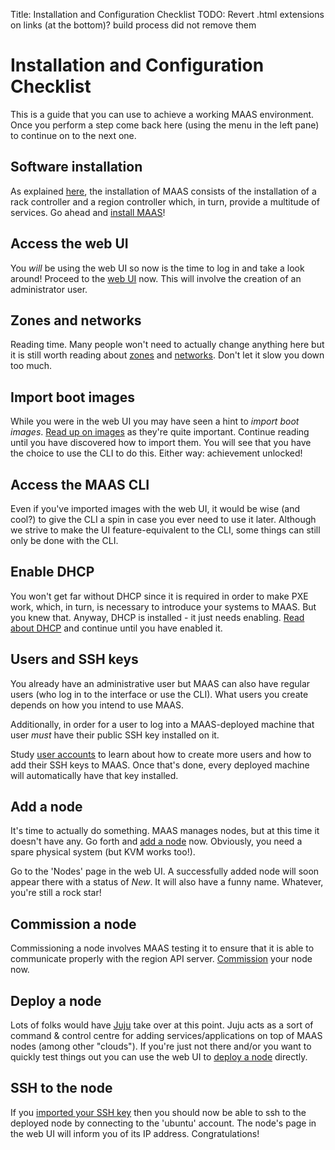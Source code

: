 Title: Installation and Configuration Checklist
TODO:  Revert .html extensions on links (at the bottom)? build process did not remove them


# Installation and Configuration Checklist

This is a guide that you can use to achieve a working MAAS environment. Once
you perform a step come back here (using the menu in the left pane) to continue
on to the next one.


## Software installation

As explained [here][about-maas], the installation of MAAS consists of the
installation of a rack controller and a region controller which, in turn,
provide a multitude of services. Go ahead and [install MAAS][install-maas]!


## Access the web UI

You *will* be using the web UI so now is the time to log in and take a look
around! Proceed to the [web UI][web-ui] now. This will involve the creation of
an administrator user.


## Zones and networks

Reading time. Many people won't need to actually change anything here but it is
still worth reading about [zones][zones] and [networks][networks]. Don't let it
slow you down too much.


## Import boot images

While you were in the web UI you may have seen a hint to *import boot images*.
[Read up on images][images] as they're quite important. Continue reading until
you have discovered how to import them. You will see that you have the choice
to use the CLI to do this. Either way: achievement unlocked!


## Access the MAAS CLI

Even if you've imported images with the web UI, it would be wise (and cool?) to
give the CLI a spin in case you ever need to use it later. Although we strive
to make the UI feature-equivalent to the CLI, some things can still only be
done with the CLI.


## Enable DHCP

You won't get far without DHCP since it is required in order to make PXE work,
which, in turn, is necessary to introduce your systems to MAAS. But you knew
that. Anyway, DHCP is installed - it just needs enabling.
[Read about DHCP][dhcp] and continue until you have enabled it.


## Users and SSH keys

You already have an administrative user but MAAS can also have regular users
(who log in to the interface or use the CLI). What users you create depends on
how you intend to use MAAS.

Additionally, in order for a user to log into a MAAS-deployed machine that user
*must* have their public SSH key installed on it.

Study [user accounts][user-accounts] to learn about how to create more users
and how to add their SSH keys to MAAS. Once that's done, every deployed machine
will automatically have that key installed.


## Add a node

It's time to actually do something. MAAS manages nodes, but at this time it
doesn't have any. Go forth and [add a node][add-nodes] now. Obviously, you need
a spare physical system (but KVM works too!).

Go to the 'Nodes' page in the web UI. A successfully added node will soon
appear there with a status of *New*. It will also have a funny name. Whatever,
you're still a rock star!


## Commission a node

Commissioning a node involves MAAS testing it to ensure that it is able to
communicate properly with the region API server. [Commission][commission-nodes]
your node now.


## Deploy a node

Lots of folks would have [Juju][juju-site] take over at this point. Juju acts
as a sort of command & control centre for adding services/applications on top
of MAAS nodes (among other "clouds"). If you're just not there and/or you want
to quickly test things out you can use the web UI to
[deploy a node][deploy-nodes] directly.


## SSH to the node

If you [imported your SSH key][ssh-keys] then you should now be able to ssh to
the deployed node by connecting to the 'ubuntu' account. The node's page in the
web UI will inform you of its IP address. Congratulations!


<!-- LINKS -->
[about-maas]: index.md#key-components-and-colocation-of-all-services
[install-maas]: installconfig-install.md
[web-ui]: installconfig-gui.md
[zones]: installconfig-zones.md
[networks]: installconfig-network2.md
[images]: installconfig-images.md
[dhcp]: installconfig-dhcp.md
[add-nodes]: installconfig-add-nodes.md
[user-accounts]: manage-account.md
[commission-nodes]: installconfig-commission-nodes.md
[juju-site]: https://jujucharms.com/docs/
[deploy-nodes]: installconfig-deploy-nodes.md
[ssh-keys]: manage-account.md#ssh-keys
